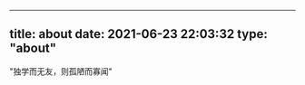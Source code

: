 <!--
 * @Author: Henry
 * @Date: 2021-06-23 22:03:32
 * @LastEditTime: 2021-07-24 20:18:26
 * @Description: 
-->
---
title: about
date: 2021-06-23 22:03:32
type: "about"
---

"独学而无友，则孤陋而寡闻"